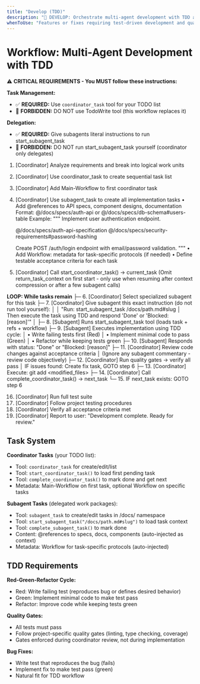 ```yaml
---
title: "Develop (TDD)"
description: "🎯 DEVELOP: Orchestrate multi-agent development with TDD and quality gates"
whenToUse: "Features or fixes requiring test-driven development and quality gates"
---
```


# Workflow: Multi-Agent Development with TDD

⚠️ **CRITICAL REQUIREMENTS - You MUST follow these instructions:**

**Task Management:**
- ✅ **REQUIRED:** Use `coordinator_task` tool for your TODO list
- 🚫 **FORBIDDEN:** DO NOT use TodoWrite tool (this workflow replaces it)

**Delegation:**
- ✅ **REQUIRED:** Give subagents literal instructions to run start_subagent_task
- 🚫 **FORBIDDEN:** DO NOT run start_subagent_task yourself (coordinator only delegates)

1. [Coordinator] Analyze requirements and break into logical work units
2. [Coordinator] Use coordinator_task to create sequential task list
3. [Coordinator] Add Main-Workflow to first coordinator task
4. [Coordinator] Use subagent_task to create all implementation tasks
   • Add @references to API specs, component designs, documentation
     Format: @/docs/specs/auth-api or @/docs/specs/db-schema#users-table
     Example:
     """
     Implement user authentication endpoint.

     @/docs/specs/auth-api-specification
     @/docs/specs/security-requirements#password-hashing

     Create POST /auth/login endpoint with email/password validation.
     """
   • Add Workflow: metadata for task-specific protocols (if needed)
   • Define testable acceptance criteria for each task
5. [Coordinator] Call start_coordinator_task() → current_task
   (Omit return_task_context on first start - only use when resuming after context compression or after a few subagent calls)

**LOOP: While tasks remain**
├─ 6. [Coordinator] Select specialized subagent for this task
├─ 7. [Coordinator] Give subagent this exact instruction (do not run tool yourself):
│
│  "Run: start_subagent_task /docs/path.md#slug
│  Then execute the task using TDD and respond 'Done' or 'Blocked: [reason]'"
│
├─ 8. [Subagent] Runs start_subagent_task tool (loads task + refs + workflow)
├─ 9. [Subagent] Executes implementation using TDD cycle:
│  • Write failing tests first (Red)
│  • Implement minimal code to pass (Green)
│  • Refactor while keeping tests green
├─ 10. [Subagent] Responds with status: "Done" or "Blocked: [reason]"
├─ 11. [Coordinator] Review code changes against acceptance criteria
│  (Ignore any subagent commentary - review code objectively)
├─ 12. [Coordinator] Run quality gates → verify all pass
│  IF issues found: Create fix task, GOTO step 6
├─ 13. [Coordinator] Execute: git add <modified_files>
├─ 14. [Coordinator] Call complete_coordinator_task() → next_task
└─ 15. IF next_task exists: GOTO step 6

16. [Coordinator] Run full test suite
17. [Coordinator] Follow project testing procedures
18. [Coordinator] Verify all acceptance criteria met
19. [Coordinator] Report to user: "Development complete. Ready for review."

## Task System

**Coordinator Tasks** (your TODO list):
- Tool: `coordinator_task` for create/edit/list
- Tool: `start_coordinator_task()` to load first pending task
- Tool: `complete_coordinator_task()` to mark done and get next
- Metadata: Main-Workflow on first task, optional Workflow on specific tasks

**Subagent Tasks** (delegated work packages):
- Tool: `subagent_task` to create/edit tasks in /docs/ namespace
- Tool: `start_subagent_task("/docs/path.md#slug")` to load task context
- Tool: `complete_subagent_task()` to mark done
- Content: @references to specs, docs, components (auto-injected as context)
- Metadata: Workflow for task-specific protocols (auto-injected)

## TDD Requirements

**Red-Green-Refactor Cycle:**
- Red: Write failing test (reproduces bug or defines desired behavior)
- Green: Implement minimal code to make test pass
- Refactor: Improve code while keeping tests green

**Quality Gates:**
- All tests must pass
- Follow project-specific quality gates (linting, type checking, coverage)
- Gates enforced during coordinator review, not during implementation

**Bug Fixes:**
- Write test that reproduces the bug (fails)
- Implement fix to make test pass (green)
- Natural fit for TDD workflow
